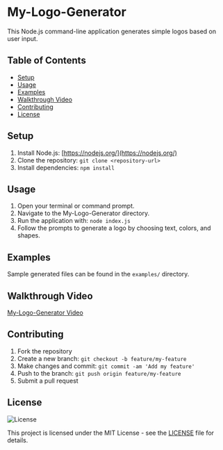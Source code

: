 # My-Logo-Generator

This Node.js command-line application generates simple logos based on user input.

## Table of Contents

- [Setup](#setup)
- [Usage](#usage)
- [Examples](#examples)
- [Walkthrough Video](#walkthrough-video)
- [Contributing](#contributing)
- [License](#license)

## Setup

1. Install Node.js: [https://nodejs.org/](https://nodejs.org/)
2. Clone the repository: `git clone <repository-url>`
3. Install dependencies: `npm install`

## Usage

1. Open your terminal or command prompt.
2. Navigate to the My-Logo-Generator directory.
3. Run the application with: `node index.js`
4. Follow the prompts to generate a logo by choosing text, colors, and shapes.

## Examples

Sample generated files can be found in the `examples/` directory.

## Walkthrough Video
[My-Logo-Generator Video](https://drive.google.com/file/d/1k2sk0T20nouh5psz-hg8Cs_jdYU4Trqx/view?usp=drive_link)

## Contributing

1. Fork the repository
2. Create a new branch: `git checkout -b feature/my-feature`
3. Make changes and commit: `git commit -am 'Add my feature'`
4. Push to the branch: `git push origin feature/my-feature`
5. Submit a pull request

## License

![License](https://img.shields.io/badge/license-MIT-brightgreen)

This project is licensed under the MIT License - see the [LICENSE](LICENSE) file for details.

